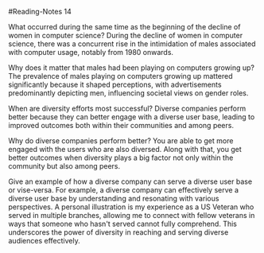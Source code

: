 #Reading-Notes 14

What occurred during the same time as the beginning of the decline of women in computer science?
During the decline of women in computer science, there was a concurrent rise in the intimidation of males associated with computer usage, notably from 1980 onwards.

 

Why does it matter that males had been playing on computers growing up?
The prevalence of males playing on computers growing up mattered significantly because it shaped perceptions, with advertisements predominantly depicting men, influencing societal views on gender roles.

 

When are diversity efforts most successful?
Diverse companies perform better because they can better engage with a diverse user base, leading to improved outcomes both within their communities and among peers.

 

Why do diverse companies perform better?
You are able to get more engaged with the users who are also diversed.  Along with that, you get better outcomes when diversity plays a big factor not only within the community but also among peers.

Give an example of how a diverse company can serve a diverse user base or vise-versa.
For example, a diverse company can effectively serve a diverse user base by understanding and resonating with various perspectives. A personal illustration is my experience as a US Veteran who served in multiple branches, allowing me to connect with fellow veterans in ways that someone who hasn't served cannot fully comprehend. This underscores the power of diversity in reaching and serving diverse audiences effectively.

 
